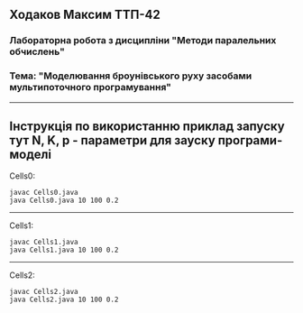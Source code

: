 ## Ходаков Максим ТТП-42
### Лабораторна робота з дисципліни "Методи паралельних обчислень"  
### Тема: "Моделювання броунівського руху засобами мультипоточного програмування"

----
Інструкція по використанню приклад запуску
тут N, K, p - параметри для зауску програми-моделі
----

Cells0:  
```
javac Cells0.java
java Cells0.java 10 100 0.2
```

----
Cells1:
```
javac Cells1.java
java Cells1.java 10 100 0.2
```

----
Cells2:
```
javac Cells2.java
java Cells2.java 10 100 0.2
```
